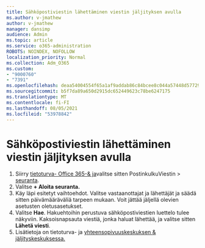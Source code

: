 ```yaml
---
title: Sähköpostiviestin lähettäminen viestin jäljityksen avulla
ms.author: v-jmathew
author: v-jmathew
manager: dansimp
audience: Admin
ms.topic: article
ms.service: o365-administration
ROBOTS: NOINDEX, NOFOLLOW
localization_priority: Normal
ms.collection: Adm_O365
ms.custom:
- "9000760"
- "7391"
ms.openlocfilehash: deaa54004554f65a1af9addab86c84bcee8c044a57448d577299c452ce5cf1a1
ms.sourcegitcommit: b5f7da89a650d2915dc652449623c78be6247175
ms.translationtype: MT
ms.contentlocale: fi-FI
ms.lasthandoff: 08/05/2021
ms.locfileid: "53978842"
---
```

# <a name="submit-an-email-message-using-message-trace"></a>Sähköpostiviestin lähettäminen viestin jäljityksen avulla

1. Siirry [tietoturva- Office 365-& ja](https://go.microsoft.com/fwlink/p/?linkid=2077143)valitse sitten PostinkulkuViestin   >  [seuranta](https://go.microsoft.com/fwlink/?linkid=2101048).
2. Valitse **+ Aloita seuranta.**
3. Käy läpi esitetyt vaihtoehdot. Valitse vastaanottajat ja lähettäjät ja säädä sitten päivämääräväliä tarpeen mukaan. Voit jättää jäljellä olevien asetusten oletusasetukset.
4. Valitse **Hae**. Hakuehtoihin perustuva sähköpostiviestien luettelo tulee näkyviin. Kaksoisnapsauta viestiä, jonka haluat lähettää, ja valitse sitten **Lähetä viesti**.
5. Lisätietoja on tietoturva- ja [yhteensopivuuskeskuksen & jäljityskeskuksessa.](https://go.microsoft.com/fwlink/?linkid=2101557)
